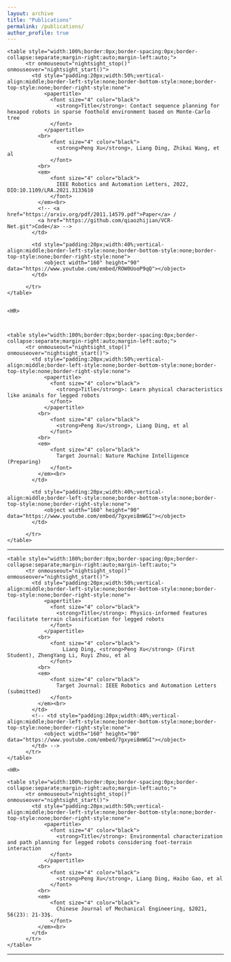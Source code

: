 ```yaml
---
layout: archive
title: "Publications"
permalink: /publications/
author_profile: true
---
```


<!-- [![NetFlix on UWP](https://res.cloudinary.com/marcomontalbano/image/upload/v1587315555/video_to_markdown/images/youtube--2qqYywttue4-c05b58ac6eb4c4700831b2b3070cd403.jpg)](https://youtu.be/2qqYywttue4 "NetFlix on UWP") -->


<html>

    <table style="width:100%;border:0px;border-spacing:0px;border-collapse:separate;margin-right:auto;margin-left:auto;">
          <tr onmouseout="nightsight_stop()" onmouseover="nightsight_start()">
            <td style="padding:20px;width:50%;vertical-align:middle;border-left-style:none;border-bottom-style:none;border-top-style:none;border-right-style:none">
                <papertitle> 
                  <font size="4" color="black">
                    <strong>Title</strong>: Contact sequence planning for hexapod robots in sparse foothold environment based on Monte-Carlo tree
                  </font>
                </papertitle>
              <br>
                  <font size="4" color="black">
                    <strong>Peng Xu</strong>, Liang Ding, Zhikai Wang, et al
                  </font>
              <br>
              <em>
                  <font size="4" color="black">
                    IEEE Robotics and Automation Letters, 2022, DIO:10.1109/LRA.2021.3133610
                  </font>
              </em><br>
              <!-- <a href="https://arxiv.org/pdf/2011.14579.pdf">Paper</a> /
              <a href="https://github.com/qiaozhijian/VCR-Net.git">Code</a> -->
            </td>

            <td style="padding:20px;width:40%;vertical-align:middle;border-left-style:none;border-bottom-style:none;border-top-style:none;border-right-style:none">
                <object width="160" height="90" data="https://www.youtube.com/embed/ROW0UooP9qQ"></object>
            </td>

          </tr>
    </table>


    <HR>



    <table style="width:100%;border:0px;border-spacing:0px;border-collapse:separate;margin-right:auto;margin-left:auto;">
          <tr onmouseout="nightsight_stop()" onmouseover="nightsight_start()">
            <td style="padding:20px;width:50%;vertical-align:middle;border-left-style:none;border-bottom-style:none;border-top-style:none;border-right-style:none">
                <papertitle> 
                  <font size="4" color="black">
                    <strong>Title</strong>: Learn physical characteristics like animals for legged robots
                  </font>
                </papertitle>
              <br>
                  <font size="4" color="black">
                    <strong>Peng Xu</strong>, Liang Ding, et al
                  </font>
              <br>
              <em>
                  <font size="4" color="black">
                    Target Journal: Nature Machine Intelligence (Preparing)
                  </font>
              </em><br>
            </td>

            <td style="padding:20px;width:40%;vertical-align:middle;border-left-style:none;border-bottom-style:none;border-top-style:none;border-right-style:none">
                <object width="160" height="90" data="https://www.youtube.com/embed/7gxyei8mWGI"></object>
            </td>

          </tr>
    </table>


   <HR>
    
    <table style="width:100%;border:0px;border-spacing:0px;border-collapse:separate;margin-right:auto;margin-left:auto;">
          <tr onmouseout="nightsight_stop()" onmouseover="nightsight_start()">
            <td style="padding:20px;width:50%;vertical-align:middle;border-left-style:none;border-bottom-style:none;border-top-style:none;border-right-style:none">
                <papertitle> 
                  <font size="4" color="black">
                    <strong>Title</strong>: Physics-informed features facilitate terrain classification for legged robots
                  </font>
                </papertitle>
              <br>
                  <font size="4" color="black">
                      Liang Ding, <strong>Peng Xu</strong> (First Student), ZhengYang Li, Ruyi Zhou, et al
                  </font>
              <br>
              <em>
                  <font size="4" color="black">
                    Target Journal: IEEE Robotics and Automation Letters (submitted)
                  </font>
              </em><br>
            </td>
            <!-- <td style="padding:20px;width:40%;vertical-align:middle;border-left-style:none;border-bottom-style:none;border-top-style:none;border-right-style:none">
                <object width="160" height="90" data="https://www.youtube.com/embed/7gxyei8mWGI"></object>
            </td> -->
          </tr>
    </table>

    <HR>

    <table style="width:100%;border:0px;border-spacing:0px;border-collapse:separate;margin-right:auto;margin-left:auto;">
          <tr onmouseout="nightsight_stop()" onmouseover="nightsight_start()">
            <td style="padding:20px;width:50%;vertical-align:middle;border-left-style:none;border-bottom-style:none;border-top-style:none;border-right-style:none">
                <papertitle> 
                  <font size="4" color="black">
                    <strong>Title</strong>: Environmental characterization and path planning for legged robots considering foot-terrain interaction
                  </font>
                </papertitle>
              <br>
                  <font size="4" color="black">
                    <strong>Peng Xu</strong>, Liang Ding, Haibo Gao, et al
                  </font>
              <br>
              <em>
                  <font size="4" color="black">
                    Chinese Journal of Mechanical Engineering, $2021, 56(23): 21-33$.
                  </font>
              </em><br>
            </td>
          </tr>
    </table>

  <HR>

    




</html>


